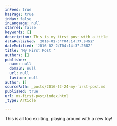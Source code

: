 ```yaml
---
inFeed: true
hasPage: true
inNav: false
inLanguage: null
starred: false
keywords: []
description: This is my first post with a title
datePublished: '2016-02-24T04:14:37.545Z'
dateModified: '2016-02-24T04:14:37.268Z'
title: 'My First Post '
authors: []
publisher:
  name: null
  domain: null
  url: null
  favicon: null
author: []
sourcePath: _posts/2016-02-24-my-first-post.md
published: true
url: my-first-post/index.html
_type: Article

---
```

This is all too exciting, playing around with a new toy!